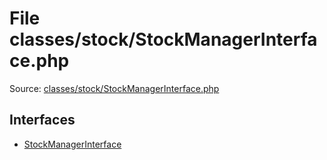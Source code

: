 File classes/stock/StockManagerInterface.php
=========

Source: [classes/stock/StockManagerInterface.php](https://github.com/PrestaShop/PrestaShop/blob/1.5.4.0/classes/stock/StockManagerInterface.php)

Interfaces
----------

* [StockManagerInterface](interface.StockManagerInterface.md)


